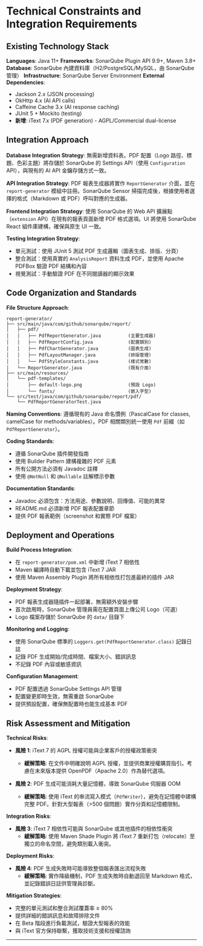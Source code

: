 # Technical Constraints and Integration Requirements

## Existing Technology Stack

**Languages**: Java 11+
**Frameworks**: SonarQube Plugin API 9.9+, Maven 3.8+
**Database**: SonarQube 內建資料庫（H2/PostgreSQL/MySQL，由 SonarQube 管理）
**Infrastructure**: SonarQube Server Environment
**External Dependencies**:
- Jackson 2.x (JSON processing)
- OkHttp 4.x (AI API calls)
- Caffeine Cache 3.x (AI response caching)
- JUnit 5 + Mockito (testing)
- **新增**: iText 7.x (PDF generation) - AGPL/Commercial dual-license

## Integration Approach

**Database Integration Strategy**: 無需新增資料表。PDF 配置（Logo 路徑、標題、色彩主題）將存儲於 SonarQube 的 Settings API（使用 `Configuration` API），與現有的 AI API 金鑰存儲方式一致。

**API Integration Strategy**: PDF 報表生成器將實作 `ReportGenerator` 介面，並在 `report-generator` 模組中註冊。SonarQube Sensor 掃描完成後，根據使用者選擇的格式（Markdown 或 PDF）呼叫對應的生成器。

**Frontend Integration Strategy**: 使用 SonarQube 的 Web API 擴展點（`extension` API）在現有的報表頁面新增 PDF 格式選項。UI 將使用 SonarQube React 組件庫建構，確保與原生 UI 一致。

**Testing Integration Strategy**:
- 單元測試：使用 JUnit 5 測試 PDF 生成邏輯（圖表生成、排版、分頁）
- 整合測試：使用真實的 `AnalysisReport` 資料生成 PDF，並使用 Apache PDFBox 驗證 PDF 結構和內容
- 視覺測試：手動驗證 PDF 在不同閱讀器的顯示效果

## Code Organization and Standards

**File Structure Approach**:
```
report-generator/
├── src/main/java/com/github/sonarqube/report/
│   ├── pdf/
│   │   ├── PdfReportGenerator.java          (主要生成器)
│   │   ├── PdfReportConfig.java             (配置類別)
│   │   ├── PdfChartGenerator.java           (圖表生成)
│   │   ├── PdfLayoutManager.java            (排版管理)
│   │   └── PdfStyleConstants.java           (樣式常數)
│   └── ReportGenerator.java                 (既有介面)
├── src/main/resources/
│   └── pdf-templates/
│       ├── default-logo.png                 (預設 Logo)
│       └── fonts/                           (嵌入字型)
└── src/test/java/com/github/sonarqube/report/pdf/
    └── PdfReportGeneratorTest.java
```

**Naming Conventions**: 遵循現有的 Java 命名慣例（PascalCase for classes, camelCase for methods/variables）。PDF 相關類別統一使用 `Pdf` 前綴（如 `PdfReportGenerator`）。

**Coding Standards**:
- 遵循 SonarQube 插件開發指南
- 使用 Builder Pattern 建構複雜的 PDF 元素
- 所有公開方法必須有 Javadoc 註釋
- 使用 `@NotNull` 和 `@Nullable` 註解標示參數

**Documentation Standards**:
- Javadoc 必須包含：方法用途、參數說明、回傳值、可能的異常
- README.md 必須新增 PDF 報表配置章節
- 提供 PDF 報表範例（screenshot 和實際 PDF 檔案）

## Deployment and Operations

**Build Process Integration**:
- 在 `report-generator/pom.xml` 中新增 iText 7 相依性
- Maven 編譯時自動下載並包含 iText 7 JAR
- 使用 Maven Assembly Plugin 將所有相依性打包進最終的插件 JAR

**Deployment Strategy**:
- PDF 報表生成器隨插件一起部署，無需額外安裝步驟
- 首次啟用時，SonarQube 管理員需在配置頁面上傳公司 Logo（可選）
- Logo 檔案存儲於 SonarQube 的 `data/` 目錄下

**Monitoring and Logging**:
- 使用 SonarQube 標準的 `Loggers.get(PdfReportGenerator.class)` 記錄日誌
- 記錄 PDF 生成開始/完成時間、檔案大小、錯誤訊息
- 不記錄 PDF 內容或敏感資訊

**Configuration Management**:
- PDF 配置透過 SonarQube Settings API 管理
- 配置變更即時生效，無需重啟 SonarQube
- 提供預設配置，確保無配置時也能生成基本 PDF

## Risk Assessment and Mitigation

**Technical Risks**:
- **風險 1**: iText 7 的 AGPL 授權可能與企業客戶的授權政策衝突
  - **緩解策略**: 在文件中明確說明 AGPL 授權，並提供商業授權購買指引。考慮在未來版本提供 OpenPDF（Apache 2.0）作為替代選項。

- **風險 2**: PDF 生成可能消耗大量記憶體，導致 SonarQube 伺服器 OOM
  - **緩解策略**: 使用 iText 的串流寫入模式（`PdfWriter`），避免在記憶體中建構完整 PDF。針對大型報表（>500 個問題）實作分頁和記憶體限制。

**Integration Risks**:
- **風險 3**: iText 7 相依性可能與 SonarQube 或其他插件的相依性衝突
  - **緩解策略**: 使用 Maven Shade Plugin 將 iText 7 重新打包（relocate）至獨立的命名空間，避免類別載入衝突。

**Deployment Risks**:
- **風險 4**: PDF 生成失敗時可能導致整個報表匯出流程失敗
  - **緩解策略**: 實作降級機制，PDF 生成失敗時自動退回至 Markdown 格式，並記錄錯誤日誌供管理員診斷。

**Mitigation Strategies**:
- 完整的單元測試和整合測試覆蓋率 ≥ 80%
- 提供詳細的錯誤訊息和故障排除文件
- 在 Beta 階段進行負載測試，驗證大型報表的效能
- 與 iText 官方保持聯繫，獲取技術支援和授權諮詢

---
